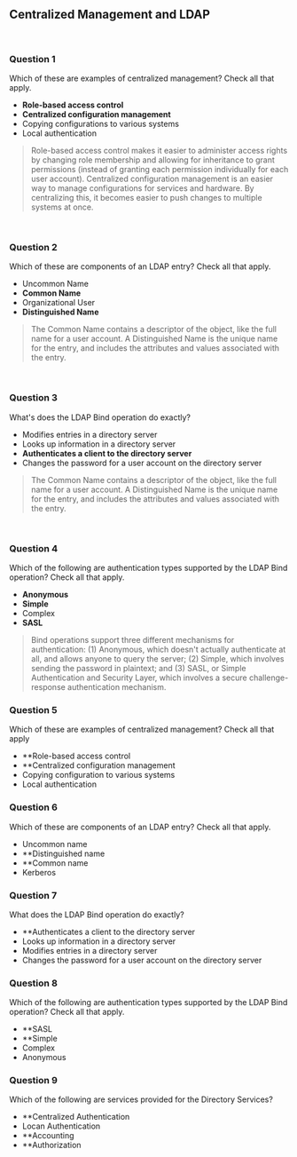 ## Centralized Management and LDAP

<br>

### Question 1

Which of these are examples of centralized management? Check all that apply.

* **Role-based access control**
* **Centralized configuration management**
* Copying configurations to various systems
* Local authentication

> Role-based access control makes it easier to administer access rights by changing role membership and allowing for inheritance to grant permissions (instead of granting each permission individually for each user account). Centralized configuration management is an easier way to manage configurations for services and hardware. By centralizing this, it becomes easier to push changes to multiple systems at once.

<br>

### Question 2

Which of these are components of an LDAP entry? Check all that apply.

* Uncommon Name
* **Common Name**
* Organizational User
* **Distinguished Name**

> The Common Name contains a descriptor of the object, like the full name for a user account. A Distinguished Name is the unique name for the entry, and includes the attributes and values associated with the entry.

<br>

### Question 3

What's does the LDAP Bind operation do exactly?

* Modifies entries in a directory server
* Looks up information in a directory server
* **Authenticates a client to the directory server**
* Changes the password for a user account on the directory server

> The Common Name contains a descriptor of the object, like the full name for a user account. A Distinguished Name is the unique name for the entry, and includes the attributes and values associated with the entry.

<br>

### Question 4

Which of the following are authentication types supported by the LDAP Bind operation? Check all that apply.

* **Anonymous**
* **Simple**
* Complex
* **SASL**

> Bind operations support three different mechanisms for authentication: (1) Anonymous, which doesn't actually authenticate at all, and allows anyone to query the server; (2) Simple, which involves sending the password in plaintext; and (3) SASL, or Simple Authentication and Security Layer, which involves a secure challenge-response authentication mechanism.

### Question 5

Which of these are examples of centralized management? Check all that apply

* **Role-based access control
* **Centralized configuration management
* Copying configuration to various systems
* Local authentication

### Question 6

Which of these are components of an LDAP entry? Check all that apply.

* Uncommon name
* **Distinguished name
* **Common name
* Kerberos

### Question 7

What does the LDAP Bind operation do exactly?

* **Authenticates a client to the directory server
* Looks up information in a directory server
* Modifies entries in a directory server
* Changes the password for a user account on the directory server

### Question 8

Which of the following are authentication types supported by the LDAP Bind operation? Check all that apply.

* **SASL
* **Simple
* Complex
* Anonymous

### Question 9

Which of the following are services provided for the Directory Services?

* **Centralized Authentication
* Locan Authentication
* **Accounting 
* **Authorization
